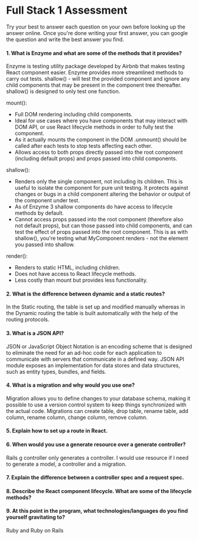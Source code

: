 # Full Stack 1 Assessment

Try your best to answer each question on your own before looking up the answer online. Once you're done writing your first answer, you can google the question and write the best answer you find.

#### 1. What is Enzyme and what are some of the methods that it provides?
Enzyme is testing utility package developed by Airbnb that makes testing React component easier. Enzyme provides more streamlined methods to carry out tests.
shallow() - will test the provided component and ignore any child components that may be present in the component tree thereafter.
shallow() is designed to only test one function.

mount():
- Full DOM rendering including child components.
- Ideal for use cases where you have components that may interact with DOM API, or use React lifecycle methods in order to fully test the component.
- As it actually mounts the component in the DOM .unmount() should be called after each tests to stop tests affecting each other.
- Allows access to both props directly passed into the root component (including default props) and props passed into child components.

shallow():
- Renders only the single component, not including its children. This is useful to isolate the component for pure unit testing. It protects against changes or bugs in a child component altering the behavior or output of the component under test.
- As of Enzyme 3 shallow components do have access to lifecycle methods by default.
- Cannot access props passed into the root component (therefore also not default props), but can those passed into child components, and can test the effect of props passed into the root component. This is as with shallow(<MyComponent />), you're testing what MyComponent renders - not the element you passed into shallow.

render():
- Renders to static HTML, including children.
- Does not have access to React lifecycle methods.
- Less costly than mount but provides less functionality.

#### 2. What is the difference between dynamic and a static routes?
In the Static routing, the table is set up and modified manually whereas in the Dynamic routing the table is built automatically with the help of the routing protocols.

#### 3. What is a JSON API?
JSON or JavaScript Object Notation is an encoding scheme that is designed to eliminate the need for an ad-hoc code for each application to communicate with servers that communicate in a defined way. JSON API module exposes an implementation for data stores and data structures, such as entity types, bundles, and fields.

#### 4. What is a migration and why would you use one?
Migration allows you to define changes to your database schema, making it possible to use a version control system to keep things synchronized with the actual code.
Migrations can create table, drop table, rename table, add column, rename column, change column, remove column.

#### 5. Explain how to set up a route in React.

#### 6. When would you use a generate resource over a generate controller?
Rails g controller only generates a controller. I would use resource if I need to generate a model, a controller and a migration.

#### 7. Explain the difference between a controller spec and a request spec.

#### 8. Describe the React component lifecycle. What are some of the lifecycle methods?

#### 9. At this point in the program, what technologies/languages do you find yourself gravitating to?
Ruby and Ruby on Rails
